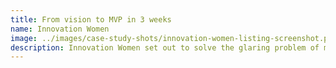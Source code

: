 ```yaml
---
title: From vision to MVP in 3 weeks
name: Innovation Women
image: ../images/case-study-shots/innovation-women-listing-screenshot.png
description: Innovation Women set out to solve the glaring problem of male-dominated panels at technical and entrepreneurial events. Bobbie Carlton, founder of Innovation Women, realized that the key to promoting gender balance was creating a marketing tool that allows qualified women to promote their expertise and stories and for event planners to find and book them. With a deadline for launch 3 weeks away, our team outlined the key challenges, objectives and required features for the Innovation Women MVP.
---
```

